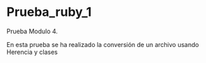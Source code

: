 # Prueba_ruby_1
Prueba Modulo 4.

En esta prueba se ha realizado la conversión de un archivo usando Herencia y clases
